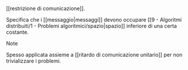 [[restrizione di comunicazione]].

Specifica che i [[messaggio|messaggi]] devono occupare [[9 - Algoritmi distribuiti/1 - Problemi algoritmici/spazio|spazio]] inferiore di una certa costante.

> [!Note]
> Spesso applicata assieme a [[ritardo di comunicazione unitario]] per non trivializzare i problemi.
